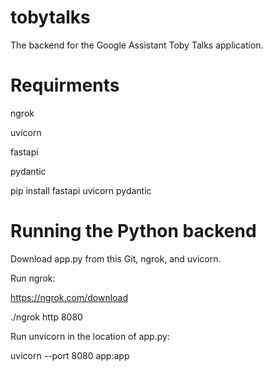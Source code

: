 # tobytalks
The backend for the Google Assistant Toby Talks application.

# Requirments 

ngrok

uvicorn

fastapi

pydantic

pip install fastapi uvicorn pydantic

# Running the Python backend

Download app.py from this Git, ngrok, and uvicorn.

Run ngrok:

https://ngrok.com/download

./ngrok http 8080

Run unvicorn in the location of app.py:

uvicorn --port 8080 app:app
